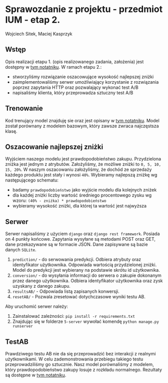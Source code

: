 # Sprawozdanie z projektu - przedmiot IUM - etap 2.
Wojciech Sitek, Maciej Kasprzyk

## Wstęp
Opis realizacji etapu 1. (opis realizowanego zadania, założenia) jest dostępny w [tym notatniku](1-data-analysis/1-data-analysis.ipynb).
W ramach etapu 2.:
 - stworzyliśmy rozwiązanie oszacowujące wysokość najlepszej zniżki
 - zaimplementowaliśmy serwer umożliwiający korzystanie z rozwiązania poprzez zapytania HTTP oraz pozwalający wykonać test A/B
 - napisaliśmy klienta, który przeprowadza sztuczny test A/B
 
 ## Trenowanie
Kod trenujący model znajduję sie oraz jest opisany w [tym notatniku](4-train/train.ipynb).
Model został porównany z modelem bazowym, który zawsze zwraca najczęstsza klasę.

## Oszacowanie najlepszej zniżki
Wyjściem naszego modelu jest prawdopodobieństwo zakupu.
Przydzielona zniżka jest jednym z atrybutów.
Założyliśmy, że możliwe zniżki to `0, 5, 10, 15, 20%`.
W naszym oszacowaniu założyliśmy, że dochód ze sprzedaży każdego produktu jest stały i wynosi `40%`.
Wybieramy najlepszą zniżkę wg następującego schematu:
 - badamy `prawdopodobieństwo` jako wyjście modelu dla kolejnych zniżek
 - dla każdej zniżki liczby wartość średniego procentowego zysku wg wzoru:
  `(40% - zniżka) * prawdopodobieństwo`
 - wybieramy wysokość zniżki, dla której ta wartość jest najwyższa
 
## Serwer
Serwer napisaliśmy z użyciem `django` oraz `django rest framework`.
Posiada on 4 punkty końcowe. Zapytania wysyłane są metodami POST oraz GET, dane przekazywane są w formacie JSON.
Dane zapisywane są bazie danych `SQLite`.
1) `prediction/` - do serwowania predykcji.
 Odbiera atrybuty oraz identyfikator użytkownika.
 Odpowiada wartością przydzielonej zniżki.
 Model do predykcji jest wybierany na podstawie skrótu id użytkownika.
2) `conversion/` - do wysyłania informacji do serwera o zakupie dokonanym przez danego użytkownika.
Odbiera identyfikator użytkownika oraz zysk uzyskany z danego zakupu.
3) `resultsAB/` - Odpowiada listą zapisanych konwersji.
4) `resetAB/` - Pozwala zresetować dotychczasowe wyniki testu AB.

Aby uruchomić serwer należy:

1) Zainstalować zależności: `pip install -r requirements.txt`
2) Znajdując się w folderze `5-server` wywołać komendę `python manage.py runserver`


## TestAB
Prawdziwego testu AB nie da się przeprowadzić bez interakcji z realnymi użytkownikami.
W celu zademonstrowania przebiegu takiego testu przeprowadziliśmy go sztucznie.
Nasz model porównaliśmy z modelem, który prawdopodobieństwo zakupy losuje z rozkładu normalnego.
Rezultaty są dostępne w [tym notatniku](6-abtest-client/abtest-client.ipynb).

